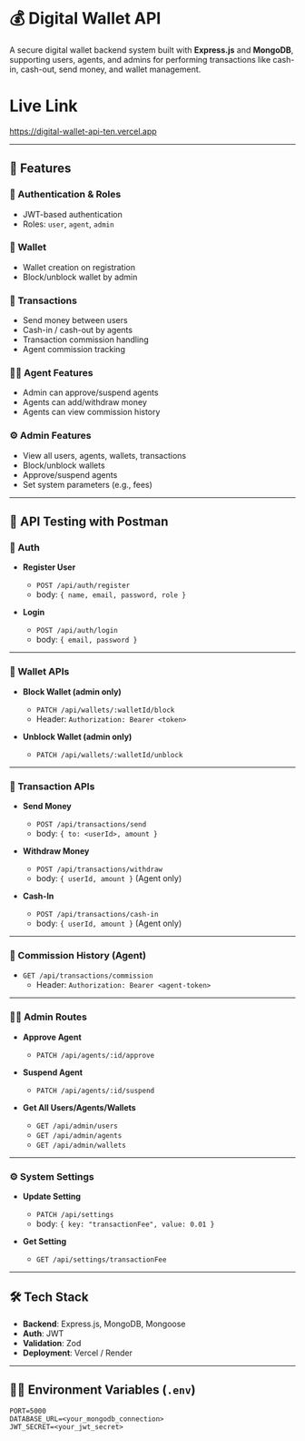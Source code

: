 # 💰 Digital Wallet API

A secure digital wallet backend system built with **Express.js** and **MongoDB**, supporting users, agents, and admins for performing transactions like cash-in, cash-out, send money, and wallet management.

# Live Link
https://digital-wallet-api-ten.vercel.app

---

## 🚀 Features

### 👤 Authentication & Roles
- JWT-based authentication
- Roles: `user`, `agent`, `admin`

### 💼 Wallet
- Wallet creation on registration
- Block/unblock wallet by admin

### 💸 Transactions
- Send money between users
- Cash-in / cash-out by agents
- Transaction commission handling
- Agent commission tracking

### 🧑‍💼 Agent Features
- Admin can approve/suspend agents
- Agents can add/withdraw money
- Agents can view commission history

### ⚙️ Admin Features
- View all users, agents, wallets, transactions
- Block/unblock wallets
- Approve/suspend agents
- Set system parameters (e.g., fees)

---

## 🧪 API Testing with Postman

### 🔐 Auth
- **Register User**
  - `POST /api/auth/register`
  - body: `{ name, email, password, role }`

- **Login**
  - `POST /api/auth/login`
  - body: `{ email, password }`

---

### 💼 Wallet APIs

- **Block Wallet (admin only)**
  - `PATCH /api/wallets/:walletId/block`
  - Header: `Authorization: Bearer <token>`

- **Unblock Wallet (admin only)**
  - `PATCH /api/wallets/:walletId/unblock`

---

### 💸 Transaction APIs

- **Send Money**
  - `POST /api/transactions/send`
  - body: `{ to: <userId>, amount }`

- **Withdraw Money**
  - `POST /api/transactions/withdraw`
  - body: `{ userId, amount }` (Agent only)

- **Cash-In**
  - `POST /api/transactions/cash-in`
  - body: `{ userId, amount }` (Agent only)

---

### 🧾 Commission History (Agent)

- `GET /api/transactions/commission`
  - Header: `Authorization: Bearer <agent-token>`

---

### 🧑‍💼 Admin Routes

- **Approve Agent**
  - `PATCH /api/agents/:id/approve`

- **Suspend Agent**
  - `PATCH /api/agents/:id/suspend`

- **Get All Users/Agents/Wallets**
  - `GET /api/admin/users`
  - `GET /api/admin/agents`
  - `GET /api/admin/wallets`

---

### ⚙️ System Settings

- **Update Setting**
  - `PATCH /api/settings`
  - body: `{ key: "transactionFee", value: 0.01 }`

- **Get Setting**
  - `GET /api/settings/transactionFee`

---

## 🛠️ Tech Stack

- **Backend**: Express.js, MongoDB, Mongoose
- **Auth**: JWT
- **Validation**: Zod
- **Deployment**: Vercel / Render

---

## 🧑‍🔧 Environment Variables (`.env`)

```env
PORT=5000
DATABASE_URL=<your_mongodb_connection>
JWT_SECRET=<your_jwt_secret>

